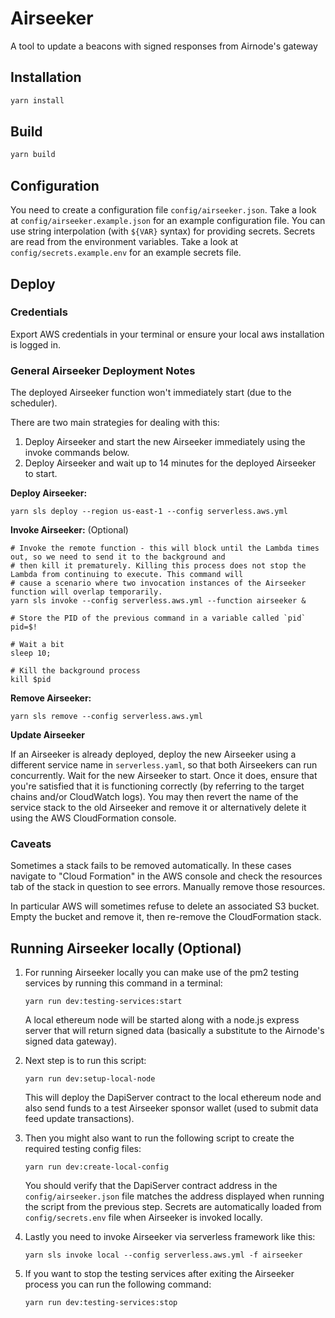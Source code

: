 # Airseeker

A tool to update a beacons with signed responses from Airnode's gateway

## Installation

```sh
yarn install
```

## Build

```sh
yarn build
```

## Configuration

You need to create a configuration file `config/airseeker.json`. Take a look at `config/airseeker.example.json` for an
example configuration file. You can use string interpolation (with `${VAR}` syntax) for providing secrets. Secrets are
read from the environment variables. Take a look at `config/secrets.example.env` for an example secrets file.

## Deploy

### Credentials

Export AWS credentials in your terminal or ensure your local aws installation is logged in.

### General Airseeker Deployment Notes

The deployed Airseeker function won't immediately start (due to the scheduler).

There are two main strategies for dealing with this:

1. Deploy Airseeker and start the new Airseeker immediately using the invoke commands below.
2. Deploy Airseeker and wait up to 14 minutes for the deployed Airseeker to start.

**Deploy Airseeker:**

```shell
yarn sls deploy --region us-east-1 --config serverless.aws.yml
```

**Invoke Airseeker:** (Optional)

```shell
# Invoke the remote function - this will block until the Lambda times out, so we need to send it to the background and
# then kill it prematurely. Killing this process does not stop the Lambda from continuing to execute. This command will
# cause a scenario where two invocation instances of the Airseeker function will overlap temporarily.
yarn sls invoke --config serverless.aws.yml --function airseeker &

# Store the PID of the previous command in a variable called `pid`
pid=$!

# Wait a bit
sleep 10;

# Kill the background process
kill $pid
```

**Remove Airseeker:**

```shell
yarn sls remove --config serverless.aws.yml
```

**Update Airseeker**

If an Airseeker is already deployed, deploy the new Airseeker using a different service name in `serverless.yaml`, so
that both Airseekers can run concurrently. Wait for the new Airseeker to start. Once it does, ensure that you're
satisfied that it is functioning correctly (by referring to the target chains and/or CloudWatch logs). You may then
revert the name of the service stack to the old Airseeker and remove it or alternatively delete it using the AWS
CloudFormation console.

### Caveats

Sometimes a stack fails to be removed automatically. In these cases navigate to "Cloud Formation" in the AWS console and
check the resources tab of the stack in question to see errors. Manually remove those resources.

In particular AWS will sometimes refuse to delete an associated S3 bucket. Empty the bucket and remove it, then
re-remove the CloudFormation stack.

## Running Airseeker locally (Optional)

1. For running Airseeker locally you can make use of the pm2 testing services by running this command in a terminal:

   ```shell
   yarn run dev:testing-services:start
   ```

   A local ethereum node will be started along with a node.js express server that will return signed data (basically a
   substitute to the Airnode's signed data gateway).

2. Next step is to run this script:

   ```shell
   yarn run dev:setup-local-node
   ```

   This will deploy the DapiServer contract to the local ethereum node and also send funds to a test Airseeker sponsor
   wallet (used to submit data feed update transactions).

3. Then you might also want to run the following script to create the required testing config files:

   ```shell
   yarn run dev:create-local-config
   ```

   You should verify that the DapiServer contract address in the `config/airseeker.json` file matches the address
   displayed when running the script from the previous step. Secrets are automatically loaded from `config/secrets.env`
   file when Airseeker is invoked locally.

4. Lastly you need to invoke Airseeker via serverless framework like this:

   ```shell
   yarn sls invoke local --config serverless.aws.yml -f airseeker
   ```

5. If you want to stop the testing services after exiting the Airseeker process you can run the following command:

   ```shell
   yarn run dev:testing-services:stop
   ```
